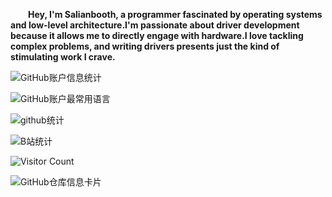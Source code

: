 <p><strong>
                        &emsp;&emsp;Hey, I'm Salianbooth, a programmer fascinated by operating systems and low-level
                        architecture.I'm
                        passionate about driver development because it allows me to directly engage with hardware.I love
                        tackling complex problems, and writing drivers presents just the kind of stimulating work I
                        crave.
                    </strong></p>

![GitHub账户信息统计](https://github-stats.ubrong.com/api?username=Salianbooth&show_icons=true&theme=tokyonight) 



![GitHub账户最常用语言](https://github-stats.ubrong.com/api/top-langs/?username=Salianbooth&layout=compact&theme=tokyonight) 


![github统计](https://stats.justsong.cn/api/github?username=Salianbooth&theme=dark&lang=zh-CN)

![B站统计](https://stats.justsong.cn/api/bilibili/?id=325344551&theme=dark)

![Visitor Count](https://profile-counter.glitch.me/{Salianbooth}/count.svg) 


![GitHub仓库信息卡片](https://github-stats.ubrong.com/api/pin/?username=Salianbooth&repo=Data_Structure_learning&theme=dark) 
